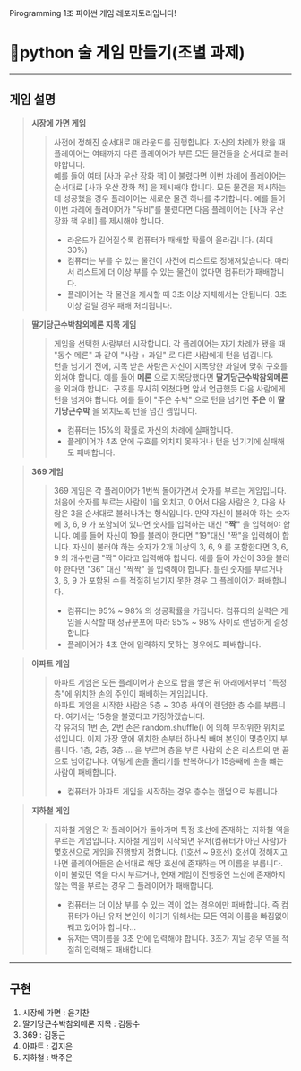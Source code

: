 Pirogramming 1조 파이썬 게임 레포지토리입니다!

# 🍺python 술 게임 만들기(조별 과제)

---

## 게임 설명

> __시장에 가면 게임__
>   > 사전에 정해진 순서대로 매 라운드를 진행합니다.
>   > 자신의 차례가 왔을 때 플레이어는 여태까지 다른 플레이어가 부른 모든 물건들을 순서대로 불러야합니다.   
>   > 예를 들어 여태 [사과 우산 장화 책] 이 불렸다면 이번 차례에 플레이어는 순서대로 [사과 우산 장화 책] 을 제시해야 합니다.
>   > 모든 물건을 제시하는데 성공했을 경우 플레이어는 새로운 물건 하나를 추가합니다. 예를 들어 이번 차례에 플레이어가 "우비"를 불렀다면 다음 플레이어는 [사과 우산 장화 책 우비] 를 제시해야 합니다. 
>  > * 라운드가 길어질수록 컴퓨터가 패배할 확률이 올라갑니다. (최대 30%)
>   >* 컴퓨터는 부를 수 있는 물건이 사전에 리스트로 정해져있습니다. 따라서 리스트에 더 이상 부를 수 있는 물건이 없다면 컴퓨터가 패배합니다.
>   >* 플레이어는 각 물건을 제시할 때 3초 이상 지체해서는 안됩니다. 3초 이상 걸릴 경우 패배 처리됩니다.

> __딸기당근수박참외메론 지목 게임__
>   > 게임을 선택한 사람부터 시작합니다. 각 플레이어는 자기 차례가 됐을 때 "동수 메론" 과 같이 "사람 + 과일" 로 다른 사람에게 턴을 넘깁니다.   
>   > 턴을 넘기기 전에, 지목 받은 사람은 자신이 지목당한 과일에 맞춰 구호를 외쳐야 합니다. 예를 들어 __메론__ 으로 지목당했다면 __딸기당근수박참외메론__ 을 외쳐야 합니다.
>   > 구호를 무사히 외쳤다면 앞서 언급했듯 다음 사람에게 턴을 넘겨야 합니다. 예를 들어 "주은 수박" 으로 턴을 넘기면 __주은__ 이 __딸기당근수박__ 을 외치도록 턴을 넘긴 셈입니다.
>  > * 컴퓨터는 15%의 확률로 자신의 차례에 실패합니다.
>   >* 플레이어가 4초 안에 구호를 외치지 못하거나 턴을 넘기기에 실패해도 패배합니다.

> __369 게임__
>   > 369 게임은 각 플레이어가 1번씩 돌아가면서 숫자를 부르는 게임입니다. 처음에 숫자를 부르는 사람이 1을 외치고, 이어서 다음 사람은 2, 다음 사람은 3을 순서대로 불러나가는 형식입니다.
>   > 만약 자신이 불러야 하는 숫자에 3, 6, 9 가 포함되어 있다면 숫자를 입력하는 대신 __"짝"__ 을 입력해야 합니다. 예를 들어 자신이 19를 불러야 한다면 "19"대신 "짝"을 입력해야 합니다.
>   > 자신이 불러야 하는 숫자가 2개 이상의 3, 6, 9 를 포함한다면 3, 6, 9 의 개수만큼 "짝" 이라고 입력해야 합니다. 예를 들어 자신이 36을 불러야 한다면 "36" 대신 "짝짝" 을 입력해야 합니다.
>   > 틀린 숫자를 부르거나 3, 6, 9 가 포함된 수를 적절히 넘기지 못한 경우 그 플레이어가 패배합니다.
>  > * 컴퓨터는 95% ~ 98% 의 성공확률을 가집니다. 컴퓨터의 실력은 게임을 시작할 때 정규분포에 따라 95% ~ 98% 사이로 랜덤하게 결정합니다.
>   >* 플레이어가 4초 안에 입력하지 못하는 경우에도 패배합니다.

> __아파트 게임__
>   > 아파트 게임은 모든 플레이어가 손으로 탑을 쌓은 뒤 아래에서부터 "특정 층"에 위치한 손의 주인이 패배하는 게임입니다.   
>   > 아파트 게임을 시작한 사람은 5층 ~ 30층 사이의 랜덤한 층 수를 부릅니다. 여기서는 15층을 불렀다고 가정하겠습니다.   
>   > 각 유저의 1번 손, 2번 손은 random.shuffle() 에 의해 무작위한 위치로 섞입니다. 이제 가장 앞에 위치한 손부터 하나씩 빼며 본인이 몇층인지 부릅니다.
>   > 1층, 2층, 3층 ... 을 부르며 층을 부른 사람의 손은 리스트의 맨 끝으로 넘어갑니다. 이렇게 손을 올리기를 반복하다가 15층째에 손을 뺴는 사람이 패배합니다.   
>  > * 컴퓨터가 아파트 게임을 시작하는 경우 층수는 랜덤으로 부릅니다.

> __지하철 게임__
>   > 지하철 게임은 각 플레이어가 돌아가며 특정 호선에 존재하는 지하철 역을 부르는 게임입니다.
>   > 지하철 게임이 시작되면 유저(컴퓨터가 아닌 사람)가 몇호선으로 게임을 진행할지 정합니다. (1호선 ~ 9호선)
>   > 호선이 정해지고 나면 플레이어들은 순서대로 해당 호선에 존재하는 역 이름을 부릅니다.
>   > 이미 불렀던 역을 다시 부르거나, 현재 게임이 진행중인 노선에 존재하지 않는 역을 부르는 경우 그 플레이어가 패배합니다.
>  > * 컴퓨터는 더 이상 부를 수 있는 역이 없는 경우에만 패배합니다. 즉 컴퓨터가 아닌 유저 본인이 이기기 위해서는 모든 역의 이름을 빠짐없이 꿰고 있어야 합니다...
>   >* 유저는 역이름을 3초 안에 입력해야 합니다. 3초가 지날 경우 역을 적절히 입력해도 패배합니다.  

---
## 구현
1. 시장에 가면 : 윤기찬
2. 딸기당근수박참외메론 지목 : 김동수
3. 369 : 김동근
4. 아파트 : 김지은
5. 지하철 : 박주은

